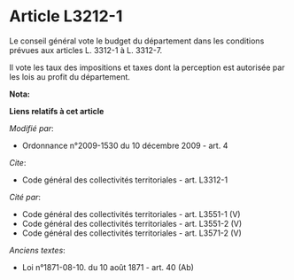 # Article L3212-1

Le conseil général vote le budget du département dans les conditions prévues aux articles L. 3312-1 à L. 3312-7. 

Il vote les taux des impositions et taxes dont la perception est autorisée par les lois au profit du département.

**Nota:**



**Liens relatifs à cet article**

_Modifié par_:

  - Ordonnance n°2009-1530 du 10 décembre 2009 - art. 4

_Cite_:

  - Code général des collectivités territoriales - art. L3312-1

_Cité par_:

  - Code général des collectivités territoriales - art. L3551-1 (V)
  - Code général des collectivités territoriales - art. L3551-2 (V)
  - Code général des collectivités territoriales - art. L3571-2 (V)

_Anciens textes_:

  - Loi n°1871-08-10. du 10 août 1871 - art. 40 (Ab)
